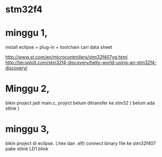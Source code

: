 # stm32f4

# minggu 1,
install eclipse + plug-in + toolchain
cari data sheet

http://www.st.com/en/microcontrollers/stm32f407vg.html
http://tecsploit.com/stm32f4-discovery/hello-world-using-an-stm32f4-discovery/


# Minggu 2,
bikin project jadi main.c, projrct belum ditransfer ke stm32 ( belum ada stlink )


# minggu 3,
bikin project di eclipse. (.hex dan .elf)
connect binary file ke stm32f407 pake stlink
LD1 blink
